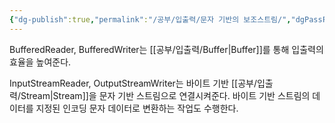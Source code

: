 ```yaml
---
{"dg-publish":true,"permalink":"/공부/입출력/문자 기반의 보조스트림/","dgPassFrontmatter":true}
---
```


BufferedReader, BufferedWriter는 [[공부/입출력/Buffer\|Buffer]]를 통해 입출력의 효율을 높여준다.

InputStreamReader, OutputStreamWriter는 바이트 기반 [[공부/입출력/Stream\|Stream]]을 문자 기반 스트림으로 연결시켜준다. 바이트 기반 스트림의 데이터를 지정된 인코딩 문자 데이터로 변환하는 작업도 수행한다.